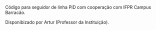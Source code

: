 Código para seguidor de linha PID com cooperação com IFPR Campus Barracão.

Disponibizado por Artur (Professor da Instituição).
